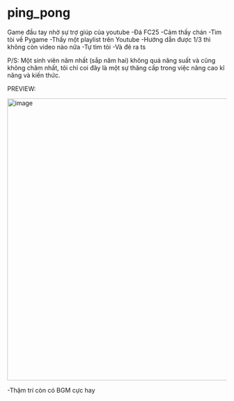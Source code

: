 # ping_pong
Game đầu tay nhờ sự trợ giúp của youtube
-Đá FC25
-Cảm thấy chán
-Tìm tòi về Pygame
-Thấy một playlist trên Youtube
-Hướng dẫn được 1/3 thì không còn video nào nữa
-Tự tìm tòi
-Và đẻ ra ts

P/S: Một sinh viên năm nhất (sắp năm hai) không quá năng suất và cũng không chăm nhất,
     tôi chỉ coi đây là một sự thăng cấp trong việc nâng cao kĩ năng và kiến thức.

PREVIEW:


<img width="804" height="648" alt="image" src="https://github.com/user-attachments/assets/46881097-e9ca-48e5-b75d-93c8c1fdfa17" />

-Thậm trí còn có BGM cực hay

